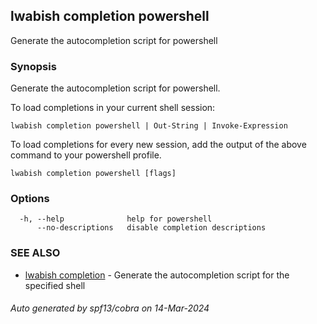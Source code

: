 ## lwabish completion powershell

Generate the autocompletion script for powershell

### Synopsis

Generate the autocompletion script for powershell.

To load completions in your current shell session:

	lwabish completion powershell | Out-String | Invoke-Expression

To load completions for every new session, add the output of the above command
to your powershell profile.


```
lwabish completion powershell [flags]
```

### Options

```
  -h, --help              help for powershell
      --no-descriptions   disable completion descriptions
```

### SEE ALSO

* [lwabish completion](lwabish_completion.md)	 - Generate the autocompletion script for the specified shell

###### Auto generated by spf13/cobra on 14-Mar-2024
